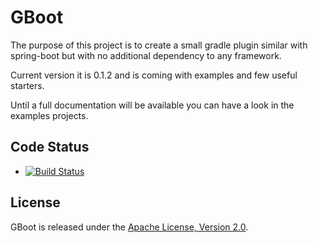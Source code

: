 GBoot
==================
The purpose of this project is to create a small gradle plugin similar with
spring-boot but with no additional dependency to any framework.

Current version it is 0.1.2 and is coming with examples and few useful starters.

Until a full documentation will be available you can have a look in the examples projects.

## Code Status

* [![Build Status](https://travis-ci.org/atdi/gboot.svg?branch=master)](https://travis-ci.org/atdi/gboot)

## License

GBoot is released under the [Apache License, Version 2.0](http://www.apache.org/licenses/LICENSE-2.0).
